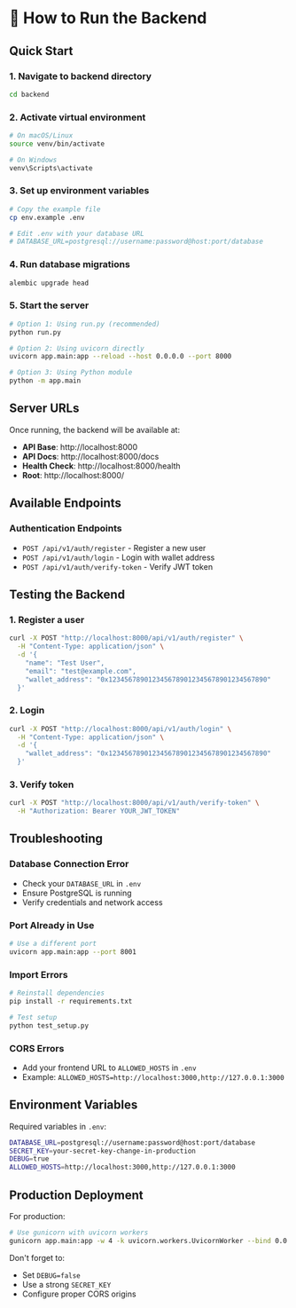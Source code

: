 # 🚀 How to Run the Backend

## Quick Start

### 1. Navigate to backend directory
```bash
cd backend
```

### 2. Activate virtual environment
```bash
# On macOS/Linux
source venv/bin/activate

# On Windows
venv\Scripts\activate
```

### 3. Set up environment variables
```bash
# Copy the example file
cp env.example .env

# Edit .env with your database URL
# DATABASE_URL=postgresql://username:password@host:port/database
```

### 4. Run database migrations
```bash
alembic upgrade head
```

### 5. Start the server
```bash
# Option 1: Using run.py (recommended)
python run.py

# Option 2: Using uvicorn directly
uvicorn app.main:app --reload --host 0.0.0.0 --port 8000

# Option 3: Using Python module
python -m app.main
```

## Server URLs

Once running, the backend will be available at:
- **API Base**: http://localhost:8000
- **API Docs**: http://localhost:8000/docs
- **Health Check**: http://localhost:8000/health
- **Root**: http://localhost:8000/

## Available Endpoints

### Authentication Endpoints
- `POST /api/v1/auth/register` - Register a new user
- `POST /api/v1/auth/login` - Login with wallet address
- `POST /api/v1/auth/verify-token` - Verify JWT token

## Testing the Backend

### 1. Register a user
```bash
curl -X POST "http://localhost:8000/api/v1/auth/register" \
  -H "Content-Type: application/json" \
  -d '{
    "name": "Test User",
    "email": "test@example.com",
    "wallet_address": "0x1234567890123456789012345678901234567890"
  }'
```

### 2. Login
```bash
curl -X POST "http://localhost:8000/api/v1/auth/login" \
  -H "Content-Type: application/json" \
  -d '{
    "wallet_address": "0x1234567890123456789012345678901234567890"
  }'
```

### 3. Verify token
```bash
curl -X POST "http://localhost:8000/api/v1/auth/verify-token" \
  -H "Authorization: Bearer YOUR_JWT_TOKEN"
```

## Troubleshooting

### Database Connection Error
- Check your `DATABASE_URL` in `.env`
- Ensure PostgreSQL is running
- Verify credentials and network access

### Port Already in Use
```bash
# Use a different port
uvicorn app.main:app --port 8001
```

### Import Errors
```bash
# Reinstall dependencies
pip install -r requirements.txt

# Test setup
python test_setup.py
```

### CORS Errors
- Add your frontend URL to `ALLOWED_HOSTS` in `.env`
- Example: `ALLOWED_HOSTS=http://localhost:3000,http://127.0.0.1:3000`

## Environment Variables

Required variables in `.env`:
```bash
DATABASE_URL=postgresql://username:password@host:port/database
SECRET_KEY=your-secret-key-change-in-production
DEBUG=true
ALLOWED_HOSTS=http://localhost:3000,http://127.0.0.1:3000
```

## Production Deployment

For production:
```bash
# Use gunicorn with uvicorn workers
gunicorn app.main:app -w 4 -k uvicorn.workers.UvicornWorker --bind 0.0.0.0:8000
```

Don't forget to:
- Set `DEBUG=false`
- Use a strong `SECRET_KEY`
- Configure proper CORS origins
